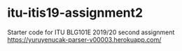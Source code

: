 # itu-itis19-assignment2
Starter code for ITU BLG101E 2019/20 second assignment
https://yuruyenucak-parser-v00003.herokuapp.com/

